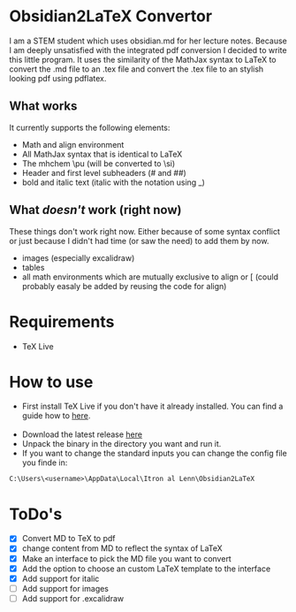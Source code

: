 # Obsidian2LaTeX Convertor

I am a STEM student which uses obsidian.md for her lecture notes. Because I am deeply unsatisfied with the integrated pdf conversion I decided to write this little program.
It uses the similarity of the MathJax syntax to LaTeX to convert the .md file to an .tex file and convert the .tex file to an stylish looking pdf using pdflatex.
## What works

It currently supports the following elements:
- Math and align environment
- All MathJax syntax that is identical to LaTeX
- The mhchem \pu (will be converted to \si)
- Header and first level subheaders (# and ##)
- bold and italic text (italic with the notation using _)
## What _doesn't_ work (right now)

These things don't work right now. Either because of some syntax conflict or just because I didn't had time (or saw the need) to add them by now.
- images (especially excalidraw)
- tables
- all math environments which are mutually exclusive to align or \[ (could probably easaly be added by reusing the code for align) 
# Requirements 

- TeX Live
# How to use

- First install TeX Live if you don't have it already installed. You can find a guide how to [here](https://tug.org/texlive/acquire-netinstall.html).
<br><br>
- Download the latest release [here](https://github.com/Itron-al-Lenn/Obsidian2LaTeX/releases)
- Unpack the binary in the directory you want and run it.
- If you want to change the standard inputs you can change the config file you finde in:
```path
C:\Users\<username>\AppData\Local\Itron al Lenn\Obsidian2LaTeX
```
# ToDo's

- [x] Convert MD to TeX to pdf
- [X] change content from MD to reflect the syntax of LaTeX
- [X] Make an interface to pick the MD file you want to convert
- [X] Add the option to choose an custom LaTeX template to the interface
- [X] Add support for italic
- [ ] Add support for images
- [ ] Add support for .excalidraw
